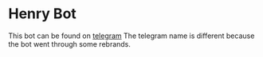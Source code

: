 # Henry Bot
This bot can be found on [telegram](https://t.me/RU_dad_bot)
The telegram name is different because the bot went through some rebrands. 
